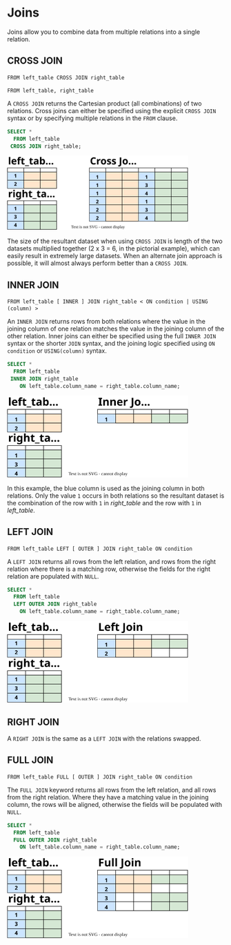 # Joins

Joins allow you to combine data from multiple relations into a single relation.

## CROSS JOIN

~~~
FROM left_table CROSS JOIN right_table
~~~
~~~
FROM left_table, right_table
~~~

A `CROSS JOIN` returns the Cartesian product (all combinations) of two relations. Cross joins can either be specified using the explicit `CROSS JOIN` syntax or by specifying multiple relations in the `FROM` clause.

~~~sql
SELECT *
  FROM left_table
 CROSS JOIN right_table;
~~~

<img src="cross-join.svg" width="420px">

The size of the resultant dataset when using `CROSS JOIN` is length of the two datasets multiplied together (2 x 3 = 6, in the pictorial example), which can easily result in extremely large datasets. When an alternate join approach is possible, it will almost always perform better than a `CROSS JOIN`.

## INNER JOIN

~~~
FROM left_table [ INNER ] JOIN right_table < ON condition | USING (column) >
~~~

An `INNER JOIN` returns rows from both relations where the value in the joining column of one relation matches the value in the joining column of the other relation. Inner joins can either be specified using the full `INNER JOIN` syntax or the shorter `JOIN` syntax, and the joining logic specified using `ON condition` or `USING(column)` syntax.

~~~sql
SELECT *
  FROM left_table
 INNER JOIN right_table
    ON left_table.column_name = right_table.column_name;
~~~

<img src="inner-join.svg" width="420px">

In this example, the blue column is used as the joining column in both relations. Only the value `1` occurs in both relations so the resultant dataset is the combination of the row with `1` in _right_table_ and the row with `1` in _left_table_.

## LEFT JOIN

~~~
FROM left_table LEFT [ OUTER ] JOIN right_table ON condition
~~~

A `LEFT JOIN` returns all rows from the left relation, and rows from the right relation where there is a matching row, otherwise the fields for the right relation are populated with `NULL`.

~~~sql
SELECT *
  FROM left_table
  LEFT OUTER JOIN right_table
    ON left_table.column_name = right_table.column_name;
~~~

<img src="left-join.svg" width="420px">

## RIGHT JOIN

A `RIGHT JOIN` is the same as a `LEFT JOIN` with the relations swapped.

## FULL JOIN

~~~
FROM left_table FULL [ OUTER ] JOIN right_table ON condition
~~~

The `FULL JOIN` keyword returns all rows from the left relation, and all rows from the right relation. Where they have a matching value in the joining column, the rows will be aligned, otherwise the fields will be populated with `NULL`.

~~~sql
SELECT *
  FROM left_table
  FULL OUTER JOIN right_table
    ON left_table.column_name = right_table.column_name;
~~~

<img src="full-join.svg" width="420px">